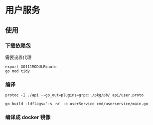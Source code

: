 # 用户服务

## 使用
### 下载依赖包
需要设置代理
```
export GO111MODULE=auto
go mod tidy
```
### 编译
```
protoc -I ./api --go_out=plugins=grpc:./pkg/pb/ api/user.proto

go build -ldflags='-s -w' -o userService cmd/userservice/main.go
```
### 编译成 docker 镜像
```
```
